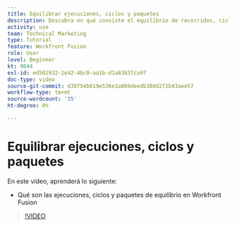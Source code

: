 ```yaml
---
title: Equilibrar ejecuciones, ciclos y paquetes
description: Descubra en qué consiste el equilibrio de recorridos, ciclos y paquetes [!DNL Adobe Workfront Fusion].
activity: use
team: Technical Marketing
type: Tutorial
feature: Workfront Fusion
role: User
level: Beginner
kt: 9044
exl-id: ed502932-2e42-4bc0-aa1b-d1a83637ca97
doc-type: video
source-git-commit: d39754b619e526e1a869deedb38dd2f2b43aee57
workflow-type: tm+mt
source-wordcount: '35'
ht-degree: 0%

---
```


# Equilibrar ejecuciones, ciclos y paquetes

En este vídeo, aprenderá lo siguiente:

* Qué son las ejecuciones, ciclos y paquetes de equilibrio en Workfront Fusion

>[!VIDEO](https://video.tv.adobe.com/v/335285/?quality=12)
